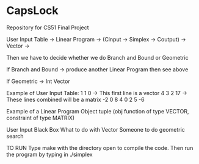 # CapsLock
Repository for CS51 Final Project

User Input Table -> Linear Program -> (Cinput -> Simplex -> Coutput) -> Vector ->

  Then we have to decide whether we do Branch and Bound or Geometric

If Branch and Bound -> produce another Linear Program then see above

If Geometric ->  Int Vector

Example of User Input Table:
1	1	0             -> This first line is a vector
4	3	2	17          -> These lines combined will be a matrix
-2	0	8	4
0	2	5	-6

Example of a Linear Program Object
tuple (obj function of type VECTOR, constraint of type MATRIX)

User Input
Black Box
What to do with Vector
Someone to do geometric search

TO RUN
Type make with the directory open to compile the code. Then run the program by typing in ./simplex
